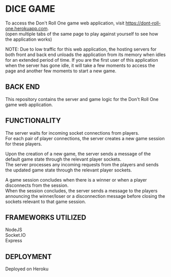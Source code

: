 # DICE GAME
To access the Don't Roll One game web application, visit https://dont-roll-one.herokuapp.com.  
(open multiple tabs of the same page to play against yourself to see how the application works)  

NOTE: Due to low traffic for this web application, the hosting servers for both front and back end unloads the application from its memory when idles for an extended period of time. If you are the first user of this application when the server has gone idle, it will take a few moments to access the page and another few moments to start a new game.

## BACK END
This repository contains the server and game logic for the Don't Roll One game web application.  
  
## FUNCTIONALITY
The server waits for incoming socket connections from players.  
For each pair of player connections, the server creates a new game session for these players.  
  
Upon the creation of a new game, the server sends a message of the default game state through the relevant player sockets.  
The server processes any incoming requests from the players and sends the updated game state through the relevant player sockets.  
  
A game session concludes when there is a winner or when a player disconnects from the session.  
When the session concludes, the server sends a message to the players announcing the winner/loser or a disconnection message before closing the sockets relevant to that game session.  
  
## FRAMEWORKS UTILIZED
NodeJS  
Socket.IO  
Express  
  
## DEPLOYMENT
Deployed on Heroku
